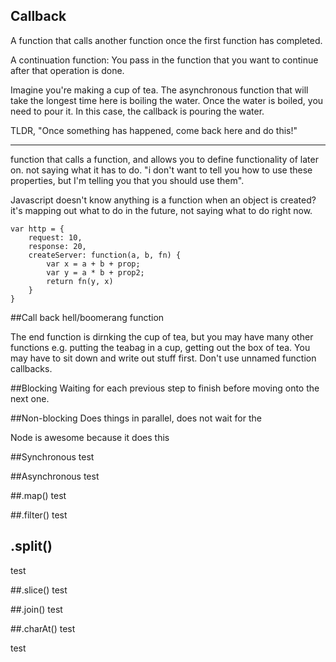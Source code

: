 ## Callback

A function that calls another function once the first function has completed.

A continuation function: You pass in the function that you want to continue after that operation is done. 

Imagine you're making a cup of tea. The asynchronous function that will take the longest time here is boiling the water. Once the water is boiled, you need to pour it. In this case, the callback is pouring the water.

TLDR, "Once something has happened, come back here and do this!"

----

function that calls a function, and allows you to define functionality of later on. not saying what it has to do. "i don't want to tell you how to use these properties, but I'm telling you that you should use them".

Javascript doesn't know anything is a function when an object is created? it's mapping out what to do in the future, not saying what to do right now. 


```
var http = {
    request: 10,
    response: 20,
    createServer: function(a, b, fn) {
        var x = a + b + prop;
        var y = a * b + prop2;
        return fn(y, x)
    }
}
```

##Call back hell/boomerang function

The end function is dirnking the cup of tea, but you may have many other functions e.g. putting the teabag in a cup, getting out the box of tea. You may have to sit down and write out stuff first. Don't use unnamed function callbacks. 

##Blocking
Waiting for each previous step to finish before moving onto the next one.

##Non-blocking
Does things in parallel, does not wait for the 

Node is awesome because it does this

##Synchronous
test

##Asynchronous
test

##.map()
test

##.filter()
test

## .split()
test

##.slice()
test

##.join()
test

##.charAt()
test

test